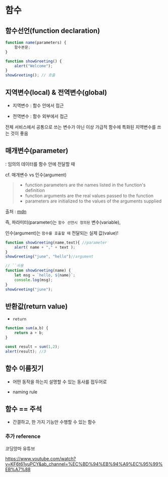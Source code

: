 # 함수

## 함수선언(function declaration)

```javascript
function name(parameters) {
    함수본문;
}

function showGreeting() {
    alert("Welcome");
}
showGreeting(); // 호출
```

## 지역변수(local) & 전역변수(global)

- 지역변수 : 함수 안에서 접근

- 전역변수 : 함수 외부에서 접근

전체 서비스에서 공통으로 쓰는 변수가 아닌 이상 가급적 함수에 특화된 지역변수를 쓰는 것이 좋음

## 매개변수(parameter)

: 임의의 데이터를 함수 안에 전달할 때

cf. 매개변수 vs 인수(argument)

> - function parameters are the names listed in the function's definition
>- function arguments are the real values passed to the function
>- parameters are initialized to the values of the arguments supplied

출처 : [mdn](https://developer.mozilla.org/ko/docs/Web/JavaScript/Reference/Functions/arguments)

즉, 파라미터(parameter)는 `함수 선언시 정의된` 변수(variable),

인수(argument)는 `함수를 호출할 때` 전달되는 실제 값(value)!

```javascript
function showGreeting(name,text){ //parameter
    alert( name + "," + text );
}
showGreeting("june", "hello")//argument

// ``사용
function showGreeting(name) {
    let msg = `hello, ${name}`;
    console.log(msg);
}
showGreeting("june");
```

## 반환값(return value)

- `return`

```javascript
function sum(a,b) {
    return a + b;
}

const result = sum(1,2);
alert(result); //3
```

## 함수 이름짓기

- 어떤 동작을 하는지 설명할 수 있는 동사를 접두어로

- naming rule

## 함수 == 주석

- 간결하고, 한 가지 기능만 수행할 수 있는 함수

### 추가 reference

코딩앙마 유튜브

<https://www.youtube.com/watch?v=KF6t61yuPCY&ab_channel=%EC%BD%94%EB%94%A9%EC%95%99%EB%A7%88>
